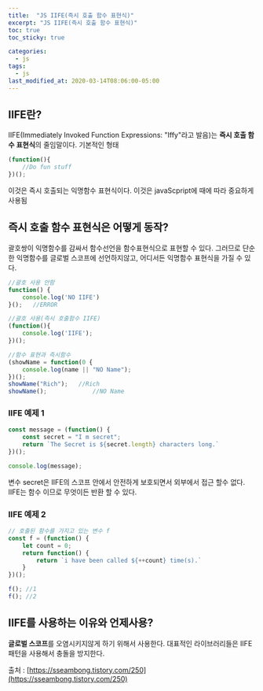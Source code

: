 ```yaml
---
title:  "JS IIFE(즉시 호출 함수 표현식)"
excerpt: "JS IIFE(즉시 호출 함수 표현식)"
toc: true
toc_sticky: true

categories:
  - js
tags:
  - js
last_modified_at: 2020-03-14T08:06:00-05:00
---
```



## IIFE란?

IIFE(Immediately Invoked Function Expressions: "Iffy"라고 발음)는 **즉시 호출 함수 표현식**의 줄임말이다.
기본적인 형태

```js
(function(){
    //Do fun stuff
})();
```

이것은 즉시 호출되는 익명함수 표현식이다. 이것은 javaScpript에 때에 따라 중요하게 사용됨

## 즉시 호출 함수 표현식은 어떻게 동작?

괄호쌍이 익명함수를 감싸서 함수선언을 함수표현식으로 표현할 수 있다.
그러므로 단순한 익명함수를 글로벌 스코프에 선언하지않고, 어디서든 익명함수 표현식을 가질 수 있다.

```js
//괄호 사용 안함
function() {
    console.log('NO IIFE')
}();   //ERROR

//괄호 사용(즉시 호출함수 IIFE)
(function(){
    console.log('IIFE');
})();

//함수 표현과 즉시함수
(showName = function(0 {
    console.log(name || "NO Name");
})();
showName("Rich");   //Rich
showName();             //NO Name
```

### IIFE 예제 1

```js
const message = (function() {
    const secret = "I m secret";
    return `The Secret is ${secret.length} characters long.`
})();

console.log(message);
```
변수 secret은 IIFE의 스코프 안에서 안전하게 보호되면서 외부에서 접근 할수 없다.
IIFE는 함수 이므로 무엇이든 반환 할 수 있다.


### IIFE 예제 2

```js
// 호출된 함수를 가지고 있는 변수 f
const f = (function() {
    let count = 0;
    return function() {
        return `i have been called ${++count} time(s).`
    }
})();

f(); //1
f(); //2
```

## IIFE를 사용하는 이유와 언제사용?

**글로벌 스코프**를 오염시키지않게 하기 위해서 사용한다.
대표적인 라이브러리들은 IIFE패턴을 사용해서 충돌을 방지한다.

출처 : [https://sseambong.tistory.com/250](https://sseambong.tistory.com/250)